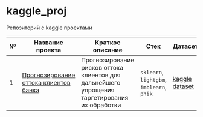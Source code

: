 # kaggle_proj
Репозиторий с kaggle проектами

| № | Название проекта | Краткое описание | Стек | Датасет |
| -- | -- | -- | -- | -- |
| 1 | [Прогнозирование оттока клиентов банка](https://github.com/ArtAnichkin/kaggle_proj/tree/main/1_credit_card_customers) | Прогнозирование рисков оттока клиентов для дальнейшего упрощения таргетирования их обработки | `sklearn`, `lightgbm`, `imblearn`, `phik` | [kaggle dataset](https://www.kaggle.com/datasets/sakshigoyal7/credit-card-customers)|


